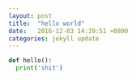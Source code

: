 ```yaml
---
layout: post
title:  "hello world"
date:   2016-12-03 14:39:51 +0800
categories: jekyll update
---
```


```python
def hello():
  print('shit')
```